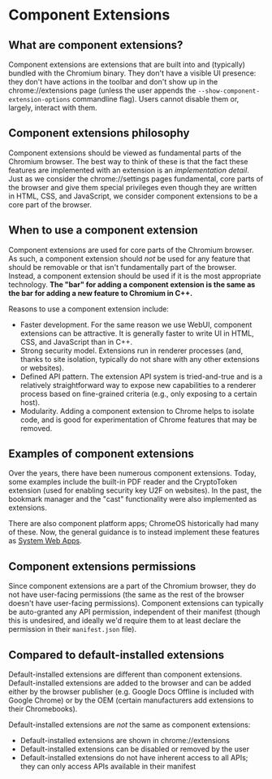 # Component Extensions

## What are component extensions?

Component extensions are extensions that are built into and (typically) bundled
with the Chromium binary.  They don't have a visible UI presence: they don't
have actions in the toolbar and don't show up in the chrome://extensions page
(unless the user appends the `--show-component-extension-options` commandline
flag).  Users cannot disable them or, largely, interact with them.

## Component extensions philosophy

Component extensions should be viewed as fundamental parts of the Chromium
browser.  The best way to think of these is that the fact these features are
implemented with an extension is an _implementation detail_.  Just as we
consider the chrome://settings pages fundamental, core parts of the browser and
give them special privileges even though they are written in HTML, CSS, and
JavaScript, we consider component extensions to be a core part of the browser.

## When to use a component extension

Component extensions are used for core parts of the Chromium browser.  As such,
a component extension should _not_ be used for any feature that should be
removable or that isn't fundamentally part of the browser.  Instead, a
component extension should be used if it is the most appropriate technology.
**The "bar" for adding a component extension is the same as the bar for adding
a new feature to Chromium in C++.**

Reasons to use a component extension include:
*   Faster development.  For the same reason we use WebUI, component extensions
    can be attractive.  It is generally faster to write UI in HTML, CSS, and
    JavaScript than in C++.
*   Strong security model.  Extensions run in renderer processes (and, thanks to
    site isolation, typically do not share with any other extensions or
    websites).
*   Defined API pattern.  The extension API system is tried-and-true and is a
    relatively straightforward way to expose new capabilities to a renderer
    process based on fine-grained criteria (e.g., only exposing to a certain
    host).
*   Modularity.  Adding a component extension to Chrome helps to isolate code,
    and is good for experimentation of Chrome features that may be removed.

## Examples of component extensions

Over the years, there have been numerous component extensions.  Today, some
examples include the built-in PDF reader and the CryptoToken extension (used
for enabling security key U2F on websites).  In the past, the bookmark manager
and the "cast" functionality were also implemented as extensions.

There are also component platform apps; ChromeOS historically had many of
these.  Now, the general guidance is to instead implement these features as
[System Web Apps](/chrome/browser/ash/system_web_apps/README.md).

## Component extensions permissions

Since component extensions are a part of the Chromium browser, they do not have
user-facing permissions (the same as the rest of the browser doesn't have
user-facing permissions).  Component extensions can typically be auto-granted
any API permission, independent of their manifest (though this is undesired,
and ideally we'd require them to at least declare the permission in their
`manifest.json` file).

## Compared to default-installed extensions

Default-installed extensions are different than component extensions.
Default-installed extensions are added to the browser and can be added either
by the browser publisher (e.g. Google Docs Offline is included with Google
Chrome) or by the OEM (certain manufacturers add extensions to their
Chromebooks).

Default-installed extensions are _not_ the same as component extensions:
*   Default-installed extensions are shown in chrome://extensions
*   Default-installed extensions can be disabled or removed by the user
*   Default-installed extensions do not have inherent access to all APIs; they
    can only access APIs available in their manifest
